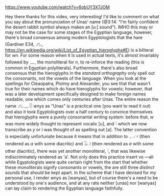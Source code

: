 
https://www.youtube.com/watch?v=6obUY3X7JOM

Hey there thanks for this video, very interesting! I'd like to comment on what you say about the
pronunciation of Unas' name (@3:14: "I'm fairly confident the desert rabbit symbol always makes an [u:]
sound"). IMHO this may or may not be the case for some stages of the Egyptian language, however, there's
broad consensus among modern Egyptologists that the hare (Gardiner E34, 𓃹,
https://en.wikipedia.org/wiki/List_of_Egyptian_hieroglyphs#E) is a biliteral for *wn*. For some reason when
it is used in actual texts, it's almost invariably followed by 𓈖, the monoliteral for *n*, to re-inforce the
reading (this is common in Egyptian polyliterals). Furthermore, there's also broad consensus that the
hieroglyphs in the *standard orthography* only spell out the consonants, not the vowels of the language.
When you look at the spellings for Cleaopatra, Ptolmy and Alexander, you see that that wasn't true for their
names which do have hieroglyphs for vowels; however, that was a later development specifically designed to
make foreign names readable, one which comes only centuries after Unas. The entire reason the name 𓃹𓈖𓇋𓋴
*wnys* as "Unas" is a practical one (you want to read it out) and also it took Egyptologists over a half
century to convince themselves that hieroglyphs were a purely consonantal writing system: before that, *w*
was more widely thought to represent vocalic [u], and 𓇋 which we now transcribe as *y* or *i* was thought of
as spelling out [a]. The latter convention is especially unfortunate because it means that in addition to 𓂝
*ꜥ* (then rendered as *a* with some diacritic) and 𓄿 *ꜣ* (then rendered as *a* with some other diacritic),
there was yet another monoliteral, 𓇋, that was likewise indiscriminately rendered as 'a'. Not only does this
practice insert vo —all while Egyptologists were quite certain right from the start that whether these
monoliterals signify consonants or vowels, the are still three *distinct* sounds that *should* be kept
apart. In the scheme that I have devised for my personal use, I render *wnys* as [wanyas], but of course
there's a need to be understood by one's audience, and at any rate neither [unas] nor [wanyas] can lay claim
to rendering the Egyptian language faithfully.


